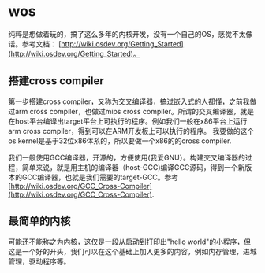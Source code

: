 # wos
纯粹是想做着玩的，搞了这么多年的内核开发，没有一个自己的OS，感觉不太像话。参考文档：
[http://wiki.osdev.org/Getting_Started](http://wiki.osdev.org/Getting_Started)。


## 搭建cross compiler


第一步搭建cross compiler，又称为交叉编译器，搞过嵌入式的人都懂，之前我做过arm cross compiler，也做过mips cross compiler。所谓的交叉编译器，就是在host平台编译出target平台上可执行的程序。例如我们一般在x86平台上运行arm cross compiler，得到可以在ARM开发板上可以执行的程序。
我要做的这个os kernel是基于32位x86体系的，所以要做一个x86的的cross compiler. 

我们一般使用GCC编译器，开源的，方便使用(我爱GNU）。构建交叉编译器的过程，简单来说，就是用主机的编译器（host-GCC)编译GCC源码，得到一个新版本的GCC编译器，也就是我们需要的target-GCC。参考[http://wiki.osdev.org/GCC_Cross-Compiler](http://wiki.osdev.org/GCC_Cross-Compiler).


## 最简单的内核

可能还不能称之为内核，这仅是一段从启动到打印出"hello world"的小程序，但这是一个好的开头，我们可以在这个基础上加入更多的内容，例如内存管理，进城管理，驱动程序等。

